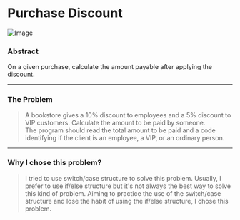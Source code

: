 # Purchase Discount

![Image](https://img.shields.io/badge/Java-ED8B00?style=for-the-badge&logo=java&logoColor=white)

### Abstract
On a given purchase, calculate the amount payable after applying the discount.

---
### The Problem 
>A bookstore gives a 10% discount to employees and a 5% discount to VIP customers.
Calculate the amount to be paid by someone.  
The program should read the total amount to be paid and a code identifying if the client is an employee, a VIP, or an ordinary person.

---
### Why I chose this problem?
>I tried to use switch/case structure to solve this problem. Usually, I prefer to use if/else structure but it's not always the best way to solve this kind of problem. Aiming to practice the use of the switch/case structure and lose the habit of using the if/else structure, I chose this problem.